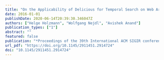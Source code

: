 ```yaml
---
title: "On the Applicability of Delicious for Temporal Search on Web Archives"
date: 2016-01-01
publishDate: 2020-06-14T20:39:30.346047Z
authors: ["Helge Holzmann", "Wolfgang Nejdl", "Avishek Anand"]
publication_types: ["1"]
abstract: ""
featured: false
publication: "*Proceedings of the 39th International ACM SIGIR conference on Research and Development in Information Retrieval, SIGIR 2016, Pisa, Italy, July 17-21, 2016*"
url_pdf: "https://doi.org/10.1145/2911451.2914724"
doi: "10.1145/2911451.2914724"
---
```


